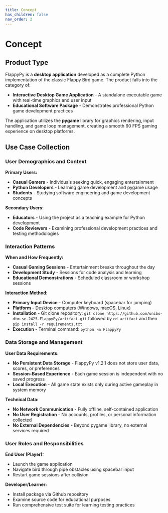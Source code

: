 ```yaml
---
title: Concept
has_children: false
nav_order: 2
---
```


# Concept

## Product Type

FlappyPy is a **desktop application** developed as a complete Python implementation of the classic Flappy Bird game. The product falls into the category of:

- **Interactive Desktop Game Application** - A standalone executable game with real-time graphics and user input
- **Educational Software Package** - Demonstrates professional Python game development practices

The application utilizes the **pygame** library for graphics rendering, input handling, and game loop management, creating a smooth 60 FPS gaming experience on desktop platforms.

## Use Case Collection

### User Demographics and Context

**Primary Users:**
- **Casual Gamers** - Individuals seeking quick, engaging entertainment
- **Python Developers** - Learning game development and pygame usage
- **Students** - Studying software engineering and game development concepts

**Secondary Users:**
- **Educators** - Using the project as a teaching example for Python development
- **Code Reviewers** - Examining professional development practices and testing methodologies

### Interaction Patterns

**When and How Frequently:**
- **Casual Gaming Sessions** - Entertainment breaks throughout the day
- **Development Study** - Sessions for code analysis and learning
- **Educational Demonstrations** - Scheduled classroom or workshop sessions

**Interaction Method:**
- **Primary Input Device** - Computer keyboard (spacebar for jumping)
- **Platform** - Desktop computers (Windows, macOS, Linux)
- **Installation** - Git clone repository: `git clone https://github.com/unibo-dtm-se-2425-FlappyPy/artifact.git` followed by `cd artifact` and then `pip install -r requirements.txt`
- **Execution** - Terminal command: `python -m FlappyPy`

### Data Storage and Management

**User Data Requirements:**
- **No Persistent Data Storage** - FlappyPy v1.2.1 does not store user data, scores, or preferences
- **Session-Based Experience** - Each game session is independent with no saved progress
- **Local Execution** - All game state exists only during active gameplay in system memory

**Technical Data:**
- **No Network Communication** - Fully offline, self-contained application
- **No User Registration** - No accounts, profiles, or personal information collected
- **No External Dependencies** - Beyond pygame library, no external services required

### User Roles and Responsibilities

**End User (Player):**
- Launch the game application
- Navigate bird through pipe obstacles using spacebar input
- Restart game sessions after collision

**Developer/Learner:**
- Install package via Github repository
- Examine source code for educational purposes
- Run comprehensive test suite for learning testing practices
